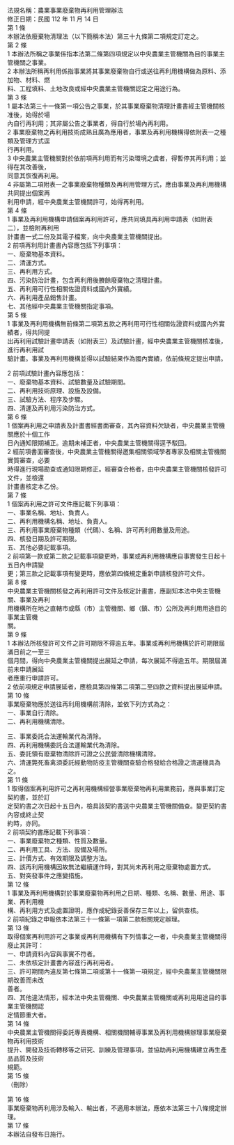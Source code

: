 法規名稱：農業事業廢棄物再利用管理辦法  
修正日期：民國 112 年 11 月 14 日  
第 1 條  
本辦法依廢棄物清理法（以下簡稱本法）第三十九條第二項規定訂定之。  
第 2 條  
1 本辦法所稱之事業係指本法第二條第四項規定以中央農業主管機關為目的事業主管機關之事業。  
2 本辦法所稱再利用係指事業將其事業廢棄物自行或送往再利用機構做為原料、添加物、材料、燃  
料、工程填料、土地改良或經中央農業主管機關認定之用途行為。  
第 3 條  
1 屬本法第三十一條第一項公告之事業，於其事業廢棄物清理計畫書經主管機關核准後，始得於場  
內自行再利用；其非屬公告之事業者，得自行於場內再利用。  
2 事業廢棄物之再利用技術成熟且廣為應用者，事業及再利用機構得依附表一之種類及管理方式逕  
行再利用。  
3 中央農業主管機關對於依前項再利用而有污染環境之虞者，得暫停其再利用；並得在其改善後，  
同意其恢復再利用。  
4 非屬第二項附表一之事業廢棄物種類及再利用管理方式，應由事業及再利用機構共同提出個案再  
利用申請，經中央農業主管機關許可，始得再利用。  
第 4 條  
1 事業及再利用機構申請個案再利用許可，應共同填具再利用申請表（如附表二），並檢附再利用  
計畫書一式二份及其電子檔案，向中央農業主管機關提出。  
2 前項再利用計畫書內容應包括下列事項：  
一、廢棄物基本資料。  
二、清運方式。  
三、再利用方式。  
四、污染防治計畫，包含再利用後賸餘廢棄物之清理計畫。  
五、再利用可行性相關佐證資料或國內外實績。  
六、再利用產品銷售計畫。  
七、其他經中央農業主管機關指定事項。  
第 5 條  
1 事業及再利用機構無前條第二項第五款之再利用可行性相關佐證資料或國內外實績者，得共同提  
出再利用試驗計畫申請表（如附表三）及試驗計畫，經中央農業主管機關核准後，進行再利用試  
驗計畫。事業及再利用機構並得以試驗結果作為國內實績，依前條規定提出申請。  


2 前項試驗計畫內容應包括：  
一、廢棄物基本資料、試驗數量及試驗期間。  
二、再利用技術原理、設施及設備。  
三、試驗方法、程序及步驟。  
四、清運及再利用污染防治方式。  
第 6 條  
1 個案再利用之申請表及計畫書經書面審查，其內容資料欠缺者，中央農業主管機關應於十個工作  
日內通知限期補正。逾期未補正者，中央農業主管機關得逕予駁回。  
2 經前項書面審查後，中央農業主管機關得邀集相關領域學者專家及相關主管機關實質審查，必要  
時得進行現場勘查或通知限期修正。經審查合格者，由中央農業主管機關核發許可文件，並檢還  
計畫書核定本乙份。  
第 7 條  
1 個案再利用之許可文件應記載下列事項：  
一、事業名稱、地址、負責人。  
二、再利用機構名稱、地址、負責人。  
三、再利用事業廢棄物種類（代碼）、名稱、許可再利用數量及用途。  
四、核發日期及許可期限。  
五、其他必要記載事項。  
2 前項第一款或第二款之記載事項變更時，事業或再利用機構應自事實發生日起十五日內申請變  
更；第三款之記載事項有變更時，應依第四條規定重新申請核發許可文件。  
第 8 條  
中央農業主管機關核發之再利用許可文件及核定計畫書，應副知本法中央主管機關、事業及再利  
用機構所在地之直轄市或縣（市）主管機關、鄉（鎮、市）公所及再利用用途目的事業主管機  
關。  
第 9 條  
1 本辦法所核發許可文件之許可期限不得逾五年。事業或再利用機構於許可期限屆滿日前之一至三  
個月間，得向中央農業主管機關提出展延之申請，每次展延不得逾五年。期限屆滿前未申請展延  
者應重行申請許可。  
2 依前項規定申請展延者，應檢具第四條第二項第二至四款之資料提出展延申請。  
第 10 條  
事業廢棄物應於送往再利用機構前清除，並依下列方式為之：  
一、事業自行清除。  
二、再利用機構清除。  


三、事業委託合法運輸業代為清除。  
四、再利用機構委託合法運輸業代為清除。  
五、委託領有廢棄物清除許可證之公民營清除機構清除。  
六、清運斃死畜禽須委託經動物防疫主管機關查驗合格發給合格證之清運機具為之。  
第 11 條  
1 取得個案再利用許可之再利用機構經營事業廢棄物再利用業務前，應與事業訂定契約書，並於訂  
定契約書之次日起十五日內，檢具該契約書送中央農業主管機關備查。變更契約書內容或終止契  
約時，亦同。  
2 前項契約書應記載下列事項：  
一、事業廢棄物之種類、性質及數量。  
二、再利用工具、方法、設備及場所。  
三、計價方式、有效期限及調整方法。  
四、該再利用機構因故無法繼續運作時，對其尚未再利用之廢棄物處置方式。  
五、對突發事件之應變措施。  
第 12 條  
1 事業及再利用機構對於事業廢棄物再利用之日期、種類、名稱、數量、用途、事業、再利用機  
構、再利用方式及處置證明，應作成紀錄妥善保存三年以上，留供查核。  
2 前項紀錄之申報依本法第三十一條第一項第二款相關規定辦理。  
第 13 條  
取得個案再利用許可之事業或再利用機構有下列情事之一者，中央農業主管機關得廢止其許可：  
一、申請資料內容與事實不符者。  
二、未依核定計畫書內容進行再利用者。  
三、許可期間內違反第七條第二項或第十一條第一項規定，經中央農業主管機關限期改善而未改  
善者。  
四、其他違法情形，經本法中央主管機關、中央農業主管機關或再利用用途目的事業主管機關認  
定情節重大者。  
第 14 條  
中央農業主管機關得委託專責機構、相關機關輔導事業及再利用機構辦理事業廢棄物再利用技術  
提升、開發及技術轉移等之研究、訓練及管理事項，並協助再利用機構建立再生產品品質及技術  
規範。  
第 15 條  
（刪除）  


第 16 條  
事業廢棄物再利用涉及輸入、輸出者，不適用本辦法，應依本法第三十八條規定辦理。  
第 17 條  
本辦法自發布日施行。  


